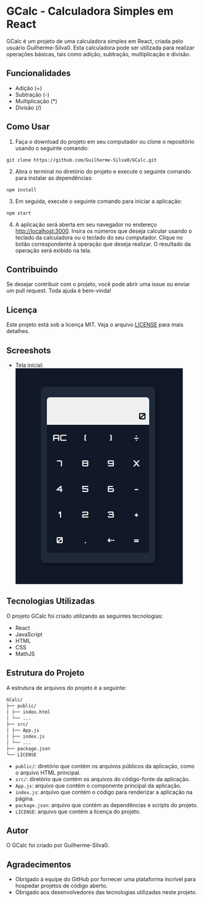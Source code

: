 # GCalc - Calculadora Simples em React

GCalc é um projeto de uma calculadora simples em React, criada pelo usuário Guilherme-Silva0. Esta calculadora pode ser utilizada para realizar operações básicas, tais como adição, subtração, multiplicação e divisão.

## Funcionalidades

- Adição (+)
- Subtração (-)
- Multiplicação (\*)
- Divisão (/)

## Como Usar

1. Faça o download do projeto em seu computador ou clone o repositório usando o seguinte comando:

```
git clone https://github.com/Guilherme-Silva0/GCalc.git
```

2. Abra o terminal no diretório do projeto e execute o seguinte comando para instalar as dependências:

```
npm install
```

3. Em seguida, execute o seguinte comando para iniciar a aplicação:

```
npm start
```

4. A aplicação será aberta em seu navegador no endereço [http://localhost:3000](http://localhost:3000). Insira os números que deseja calcular usando o teclado da calculadora ou o teclado do seu computador. Clique no botão correspondente à operação que deseja realizar. O resultado da operação será exibido na tela.

## Contribuindo

Se desejar contribuir com o projeto, você pode abrir uma issue ou enviar um pull request. Toda ajuda é bem-vinda!

## Licença

Este projeto está sob a licença MIT. Veja o arquivo [LICENSE](https://github.com/Guilherme-Silva0/GCalc/blob/main/LICENSE) para mais detalhes.

## Screeshots

- Tela inicial:
  ![Tela inicial](./assets/screenshot1.png)

## Tecnologias Utilizadas

O projeto GCalc foi criado utilizando as seguintes tecnologias:

- React
- JavaScript
- HTML
- CSS
- MathJS

## Estrutura do Projeto

A estrutura de arquivos do projeto é a seguinte:

```
GCalc/
├── public/
│ ├── index.html
│ └── ...
├── src/
│ ├── App.js
│ ├── index.js
│ └── ...
├── package.json
└── LICENSE
```

- `public/`: diretório que contém os arquivos públicos da aplicação, como o arquivo HTML principal.
- `src/`: diretório que contém os arquivos do código-fonte da aplicação.
- `App.js`: arquivo que contém o componente principal da aplicação.
- `index.js`: arquivo que contém o código para renderizar a aplicação na página.
- `package.json`: arquivo que contém as dependências e scripts do projeto.
- `LICENSE`: arquivo que contém a licença do projeto.

## Autor

O GCalc foi criado por Guilherme-Silva0.

## Agradecimentos

- Obrigado à equipe do GitHub por fornecer uma plataforma incrível para hospedar projetos de código aberto.
- Obrigado aos desenvolvedores das tecnologias utilizadas neste projeto.

